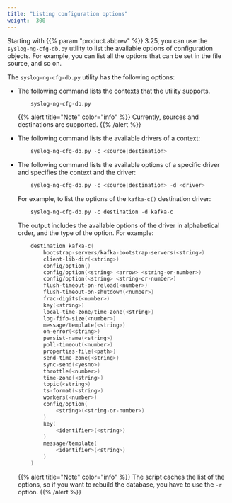```yaml
---
title: "Listing configuration options"
weight:  300
---
```

<!-- DISCLAIMER: This file is based on the syslog-ng Open Source Edition documentation https://github.com/balabit/syslog-ng-ose-guides/commit/2f4a52ee61d1ea9ad27cb4f3168b95408fddfdf2 and is used under the terms of The syslog-ng Open Source Edition Documentation License. The file has been modified by Axoflow. -->

Starting with {{% param "product.abbrev" %}} 3.25, you can use the `syslog-ng-cfg-db.py` utility to list the available options of configuration objects. For example, you can list all the options that can be set in the file source, and so on.

The `syslog-ng-cfg-db.py` utility has the following options:

  - The following command lists the contexts that the utility supports.
    
    ```c
        syslog-ng-cfg-db.py
    
    ```
    
    {{% alert title="Note" color="info" %}}
Currently, sources and destinations are supported.
    {{% /alert %}}

  - The following command lists the available drivers of a context:
    
    ```c
        syslog-ng-cfg-db.py -c <source|destination>
    
    ```

  - The following command lists the available options of a specific driver and specifies the context and the driver:
    
    ```c
        syslog-ng-cfg-db.py -c <source|destination> -d <driver>
    
    ```
    
    For example, to list the options of the `kafka-c()` destination driver:
    
    ```c
        syslog-ng-cfg-db.py -c destination -d kafka-c
    
    ```
    
    The output includes the available options of the driver in alphabetical order, and the type of the option. For example:
    
    ```c
        destination kafka-c(
            bootstrap-servers/kafka-bootstrap-servers(<string>)
            client-lib-dir(<string>)
            config/option()
            config/option(<string> <arrow> <string-or-number>)
            config/option(<string> <string-or-number>)
            flush-timeout-on-reload(<number>)
            flush-timeout-on-shutdown(<number>)
            frac-digits(<number>)
            key(<string>)
            local-time-zone/time-zone(<string>)
            log-fifo-size(<number>)
            message/template(<string>)
            on-error(<string>)
            persist-name(<string>)
            poll-timeout(<number>)
            properties-file(<path>)
            send-time-zone(<string>)
            sync-send(<yesno>)
            throttle(<number>)
            time-zone(<string>)
            topic(<string>)
            ts-format(<string>)
            workers(<number>)
            config/option(
                <string>(<string-or-number>)
            )
            key(
                <identifier>(<string>)
            )
            message/template(
                <identifier>(<string>)
            )
        )
    
    ```
    
    {{% alert title="Note" color="info" %}}
The script caches the list of the options, so if you want to rebuild the database, you have to use the `-r` option.
    {{% /alert %}}
